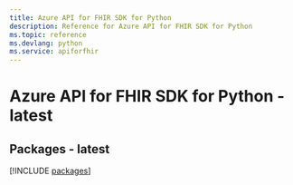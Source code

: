 ```yaml
---
title: Azure API for FHIR SDK for Python
description: Reference for Azure API for FHIR SDK for Python
ms.topic: reference
ms.devlang: python
ms.service: apiforfhir
---
```

# Azure API for FHIR SDK for Python - latest
## Packages - latest
[!INCLUDE [packages](api-for-fhir-index.md)]

